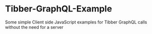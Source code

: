 # Tibber-GraphQL-Example
Some simple Client side JavaScript examples for Tibber GraphQL calls without the need for a server
